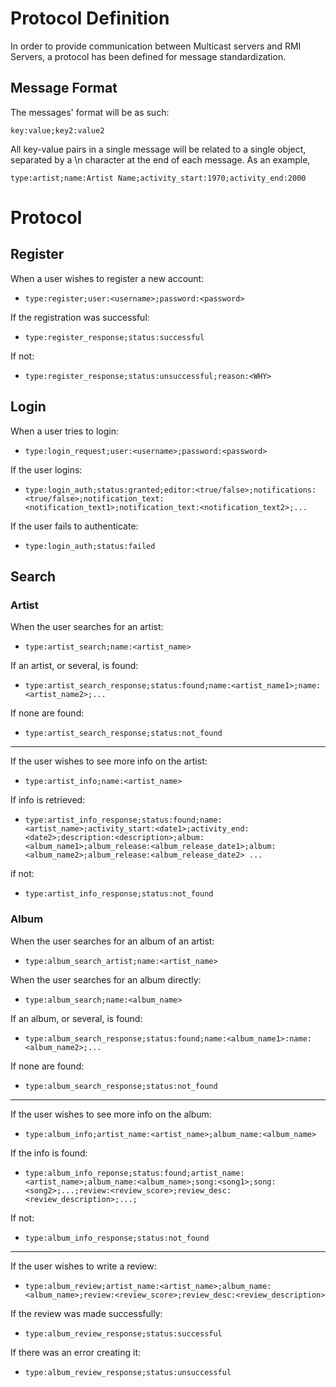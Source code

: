 # Protocol Definition

In order to provide communication between Multicast servers and RMI Servers,
 a protocol has been defined for message standardization.

## Message Format

The messages' format will be as such:

` key:value;key2:value2 `

All key-value pairs in a single message will be related to a single object,
 separated by a \n character at the end of each message. As an example,
 
`type:artist;name:Artist Name;activity_start:1970;activity_end:2000`

# Protocol

## Register

When a user wishes to register a new account:

-   `type:register;user:<username>;password:<password>`

If the registration was successful:

-   `type:register_response;status:successful`

If not:

-   `type:register_response;status:unsuccessful;reason:<WHY>`

## Login

When a user tries to login:

-   `type:login_request;user:<username>;password:<password>`

If the user logins:

-   `type:login_auth;status:granted;editor:<true/false>;notifications:<true/false>;notification_text:<notification_text1>;notification_text:<notification_text2>;...`

If the user fails to authenticate:

-   `type:login_auth;status:failed`

## Search

### Artist
When the user searches for an artist:

-   `type:artist_search;name:<artist_name>`

If an artist, or several, is found:

-   `type:artist_search_response;status:found;name:<artist_name1>;name:<artist_name2>;...`

If none are found:

-   `type:artist_search_response;status:not_found`

---
If the user wishes to see more info on the artist:

-   `type:artist_info;name:<artist_name>`

If info is retrieved:

-   `type:artist_info_response;status:found;name:<artist_name>;activity_start:<date1>;activity_end:<date2>;description:<description>;album:<album_name1>;album_release:<album_release_date1>;album:<album_name2>;album_release:<album_release_date2> ...`

if not:

-   `type:artist_info_response;status:not_found`

### Album
When the user searches for an album of an artist:

-   `type:album_search_artist;name:<artist_name>`

When the user searches for an album directly:

-   `type:album_search;name:<album_name>`

If an album, or several, is found:

-   `type:album_search_response;status:found;name:<album_name1>:name:<album_name2>;...`

If none are found:

-   `type:album_search_response;status:not_found`

---
If the user wishes to see more info on the album:

-   `type:album_info;artist_name:<artist_name>;album_name:<album_name>`

If the info is found:

-   `type:album_info_reponse;status:found;artist_name:<artist_name>;album_name:<album_name>;song:<song1>;song:<song2>;...;review:<review_score>;review_desc:<review_description>;...;`

If not:

-   `type:album_info_response;status:not_found`

---
If the user wishes to write a review:

-   `type:album_review;artist_name:<artist_name>;album_name:<album_name>;review:<review_score>;review_desc:<review_description>`

If the review was made successfully:

-   `type:album_review_response;status:successful`

If there was an error creating it:

-   `type:album_review_response;status:unsuccessful`